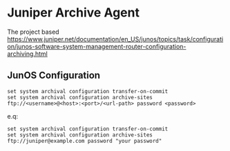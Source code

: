# Juniper Archive Agent

The project based <https://www.juniper.net/documentation/en_US/junos/topics/task/configuration/junos-software-system-management-router-configuration-archiving.html>

## JunOS Configuration

```text
set system archival configuration transfer-on-commit
set system archival configuration archive-sites ftp://<username>@<host>:<port>/<url-path> password <password>
```

e.q:

```text
set system archival configuration transfer-on-commit
set system archival configuration archive-sites ftp://juniper@example.com password "your password"
```
